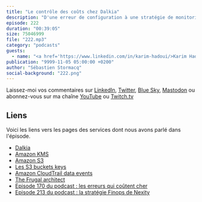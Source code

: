 ```yaml
---
title: "Le contrôle des coûts chez Dalkia"
description: "D'une erreur de configuration à une stratégie de monitoring des coûts: Découvrez comment Dalkia a mis en place une stratégie de contrôle des coûts AWS suite à une erreur de configuration qui a généré une surfacturation accidentelle. Outre les aspects techniques, la responsabilisation et l'éducation des équipes sont les deux éléments clés de la réussite."
episode: 222
duration: "00:39:05"
size: 75046999
file: "222.mp3"
category: "podcasts"
guests:
  - name: "<a href='https://www.linkedin.com/in/karim-hadoui/>Karim Hadoui</a>, Cloud Team Leader, Dalkia"
publication: "9999-11-05 05:00:00 +0200"
author: "Sébastien Stormacq"
social-background: "222.png"
---
```


Laissez-moi vos commentaires sur [LinkedIn](https://www.linkedin.com/in/sebastienstormacq/), [Twitter](https://twitter.com/sebsto), [Blue Sky](https://bsky.app/profile/sebsto.bsky.social), [Mastodon](https://awscommunity.social/@sebsto) ou abonnez-vous sur ma chaîne [YouTube](https://www.youtube.com/sebsto) ou [Twitch.tv](https://www.twitch.tv/sebAWS)

## Liens

Voici les liens vers les pages des services dont nous avons parlé dans l'épisode.

- [Dalkia](https://www.dalkia.com/)
- [Amazon KMS](https://docs.aws.amazon.com/kms/latest/developerguide/overview.html)
- [Amazon S3](https://docs.aws.amazon.com/AmazonS3/latest/userguide/Welcome.html)
- [Les S3 buckets keys](https://docs.aws.amazon.com/AmazonS3/latest/userguide/bucket-key.html)
- [Amazon CloudTrail data events](https://docs.aws.amazon.com/awscloudtrail/latest/userguide/logging-data-events-with-cloudtrail.html)
- [The Frugal architect](https://www.thefrugalarchitect.com/)
- [Episode 170 du podcast : les erreurs qui coûtent cher](https://aws.amazon.com/fr/blogs/france/podcasts/#170)
- [Episode 213 du podcast : la stratégie Finops de Nexity](https://aws.amazon.com/fr/blogs/france/podcasts/#213)